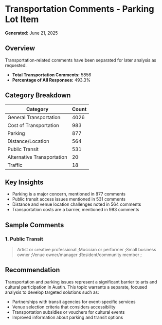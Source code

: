 # Transportation Comments - Parking Lot Item

**Generated:** June 21, 2025

## Overview

Transportation-related comments have been separated for later analysis as requested.

- **Total Transportation Comments:** 5856
- **Percentage of All Responses:** 493.3%

## Category Breakdown

| Category | Count |
|----------|-------|
| General Transportation | 4026 |
| Cost of Transportation | 983 |
| Parking | 877 |
| Distance/Location | 564 |
| Public Transit | 531 |
| Alternative Transportation | 20 |
| Traffic | 18 |

## Key Insights

- Parking is a major concern, mentioned in 877 comments
- Public transit access issues mentioned in 531 comments
- Distance and venue location challenges noted in 564 comments
- Transportation costs are a barrier, mentioned in 983 comments

## Sample Comments

### 1. Public Transit
> Artist or creative professional ;Musician or performer ;Small business owner ;Venue owner/manager ;Resident/community member ;


## Recommendation

Transportation and parking issues represent a significant barrier to arts and cultural participation in Austin. 
This topic warrants a separate, focused analysis to develop targeted solutions such as:

- Partnerships with transit agencies for event-specific services
- Venue selection criteria that considers accessibility
- Transportation subsidies or vouchers for cultural events
- Improved information about parking and transit options
